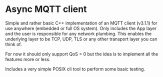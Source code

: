 Async MQTT client
=================

Simple and rather basic C++ implementation of an MQTT client (v3.1.1) for
use anywhere (embedded or full OS system). Only includes the App layer and
the user is responsible for any network plumbing. This enables the underlying
layer to be TCP, UDP, TLS or any other transport layer you can think of.

For now it should only support QoS = 0 but the idea is to implement all
the features more or less.

Includes a very simple POSIX cli tool to perform some basic testing.


